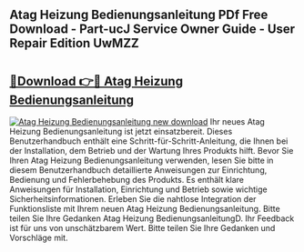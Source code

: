 ## Atag Heizung Bedienungsanleitung PDf Free Download - Part-ucJ Service Owner Guide - User Repair Edition UwMZZ

# <h2><a href="http://df34ytz.blite.top/?on=Atag+Heizung+Bedienungsanleitung">🔗Download 👉🔴 Atag Heizung Bedienungsanleitung</a></h2>

[![Atag Heizung Bedienungsanleitung new download](https://i.imgur.com/lujVjoI.png)](http://df34ytz.blite.top/?on=Atag+Heizung+Bedienungsanleitung)
Ihr neues Atag Heizung Bedienungsanleitung ist jetzt einsatzbereit. Dieses Benutzerhandbuch enthält eine Schritt-für-Schritt-Anleitung, die Ihnen bei der Installation, dem Betrieb und der Wartung Ihres Produkts hilft. Bevor Sie Ihren Atag Heizung Bedienungsanleitung verwenden, lesen Sie bitte in diesem Benutzerhandbuch detaillierte Anweisungen zur Einrichtung, Bedienung und Fehlerbehebung des Produkts. Es enthält klare Anweisungen für Installation, Einrichtung und Betrieb sowie wichtige Sicherheitsinformationen. Erleben Sie die nahtlose Integration der Funktionsliste mit Ihrem neuen Atag Heizung Bedienungsanleitung. Bitte teilen Sie Ihre Gedanken Atag Heizung BedienungsanleitungD. Ihr Feedback ist für uns von unschätzbarem Wert. Bitte teilen Sie Ihre Gedanken und Vorschläge mit.
